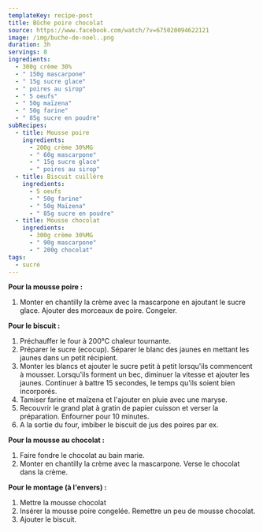 ```yaml
---
templateKey: recipe-post
title: Bûche poire chocolat
source: https://www.facebook.com/watch/?v=675020094622121
image: /img/buche-de-noel..png
duration: 3h
servings: 8
ingredients:
  - 300g crème 30%
  - " 150g mascarpone"
  - " 15g sucre glace"
  - " poires au sirop"
  - " 5 oeufs"
  - " 50g maïzena"
  - " 50g farine"
  - " 85g sucre en poudre"
subRecipes:
  - title: Mousse poire
    ingredients:
      - 200g crème 30%MG
      - " 60g mascarpone"
      - " 15g sucre glace"
      - " poires au sirop"
  - title: Biscuit cuillère
    ingredients:
      - 5 oeufs
      - " 50g farine"
      - " 50g Maïzena"
      - " 85g sucre en poudre"
  - title: Mousse chocolat
    ingredients:
      - 300g crème 30%MG
      - " 90g mascarpone"
      - " 200g chocolat"
tags:
  - sucré
---
```

**P﻿our la mousse poire :**

1. M﻿onter en chantilly la crème avec la mascarpone en ajoutant le sucre glace. Ajouter des morceaux de poire. Congeler.

**P﻿our le biscuit :**

1. Préchauffer le four à 200°C chaleur tournante.
2. Préparer le sucre (ecocup). S﻿éparer le blanc des jaunes en mettant les jaunes dans un petit récipient.
3. M﻿onter les blancs et ajouter le sucre petit à petit lorsqu'ils commencent à mousser. Lorsqu'ils forment un bec, diminuer la vitesse et ajouter les jaunes. Continuer à battre 15 secondes, le temps qu’ils soient bien incorporés.
4. T﻿amiser farine et maïzena et l'ajouter en pluie avec une maryse.
5. Recouvrir le grand plat à gratin de papier cuisson et verser la préparation. Enfourner pour 10 minutes.
6. A﻿ la sortie du four, imbiber le biscuit de jus des poires par ex.

**P﻿our la mousse au chocolat :**

1. F﻿aire fondre le chocolat au bain marie.
2. M﻿onter en chantilly la crème avec la mascarpone. Verse le chocolat dans la crème.

**P﻿our le montage (à l'envers) :**

1. M﻿ettre la mousse chocolat
2. I﻿nsérer la mousse poire congelée. Remettre un peu de mousse chocolat.
3. A﻿jouter le biscuit.